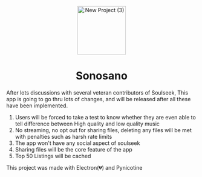 <p align="center">
  <img width="128" height="128" alt="New Project (3)" src="https://github.com/user-attachments/assets/fdfaaa2e-2a87-4b12-b2cf-b1bfe74045c2" />
</p>

<h1 align="center">Sonosano</h1>






After lots discussions with several veteran contributors of Soulseek, This app is going to go thru lots of changes, and will be released after all these have been implemented. 

1. Users will be forced to take a test to know whether they are even able to tell difference between High quality and low quality music
2. No streaming, no opt out for sharing files, deleting any files will be met with penalties such as harsh rate limits
3. The app won't have any social aspect of soulseek
4. Sharing files will be the core feature of the app
5. Top 50 Listings will be cached


This project was made with Electron(💔) and Pynicotine 
